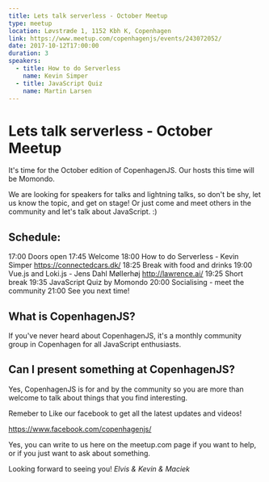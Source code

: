 ```yaml
---
title: Lets talk serverless - October Meetup
type: meetup
location: Løvstræde 1, 1152 Kbh K, Copenhagen
link: https://www.meetup.com/copenhagenjs/events/243072052/
date: 2017-10-12T17:00:00
duration: 3
speakers:
  - title: How to do Serverless
    name: Kevin Simper
  - title: JavaScript Quiz
    name: Martin Larsen
---
```


# Lets talk serverless - October Meetup


It's time for the October edition of CopenhagenJS. Our hosts this time will be Momondo.

We are looking for speakers for talks and lightning talks, so don't be shy, let us know the topic, and get on stage! Or just come and meet others in the community and let's talk about JavaScript. :)

## <b>Schedule:</b>

17:00 Doors open
17:45 Welcome
18:00 How to do Serverless - Kevin Simper https://connectedcars.dk/
18:25 Break with food and drinks
19:00 Vue.js and Loki.js - Jens Dahl Møllerhøj http://lawrence.ai/
19:25 Short break
19:35 JavaScript Quiz by Momondo
20:00 Socialising - meet the community
21:00 See you next time!

## <b>What is CopenhagenJS? </b>

If you've never heard about CopenhagenJS, it's a monthly community group in Copenhagen for all JavaScript enthusiasts.

## <b>Can I present something at CopenhagenJS?  </b>
Yes, CopenhagenJS is for and by the community so you are more than welcome to talk about things that you find interesting.

Remeber to Like our facebook to get all the latest updates and videos!

https://www.facebook.com/copenhagenjs/

Yes, you can write to us here on the meetup.com page if you want to help, or if you just want to ask about something.

Looking forward to seeing you!
<i>Elvis &amp; Kevin &amp; Maciek</i>
